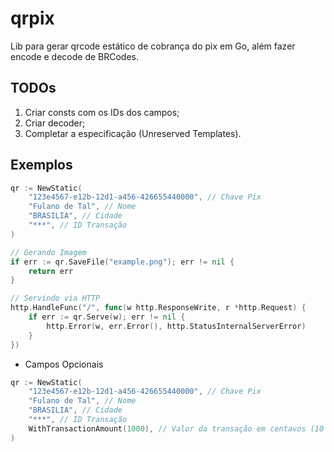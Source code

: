 # qrpix

Lib para gerar qrcode estático de cobrança do pix em Go, além fazer encode e decode de BRCodes.

## TODOs

1. Criar consts com os IDs dos campos;
2. Criar decoder;
3. Completar a especificação (Unreserved Templates).

## Exemplos

```go
qr := NewStatic(
    "123e4567-e12b-12d1-a456-426655440000", // Chave Pix
    "Fulano de Tal", // Nome
    "BRASILIA", // Cidade
    "***", // ID Transação
)

// Gerando Imagem
if err := qr.SaveFile("example.png"); err != nil {
    return err
}

// Servindo via HTTP
http.HandleFunc("/", func(w http.ResponseWrite, r *http.Request) {
    if err := qr.Serve(w); err != nil {
        http.Error(w, err.Error(), http.StatusInternalServerError)
    }
})
```

- Campos Opcionais

```go
qr := NewStatic(
    "123e4567-e12b-12d1-a456-426655440000", // Chave Pix
    "Fulano de Tal", // Nome
    "BRASILIA", // Cidade
    "***", // ID Transação
    WithTransactionAmount(1000), // Valor da transação em centavos (10 reais)
)
```
